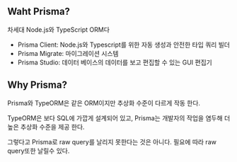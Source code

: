 ## Waht Prisma?

차세대 Node.js와 TypeScript ORM다

- Prisma Client: Node.js와 Typescript를 위한 자동 생성과 안전한 타입 쿼리 빌더
- Prisma Migrate: 마이그레이션 시스템
- Prisma Studio: 데이터 베이스의 데이터를 보고 편집할 수 있는 GUI 편집기

## Why Prisma?

Prisma와 TypeORM은 같은 ORM이지만 추상화 수준이 다르게 작동 한다.

TypeORM은 보다 SQL에 가깝게 설계되어 있고, Prisma는 개발자의 작업을 염두해 더 높은 추상화 수준을 제공 한다.

그렇다고 Prisma로 raw query를 날리지 못한다는 것은 아니다. 필요에 따라 raw query또한 날릴수 있다.
